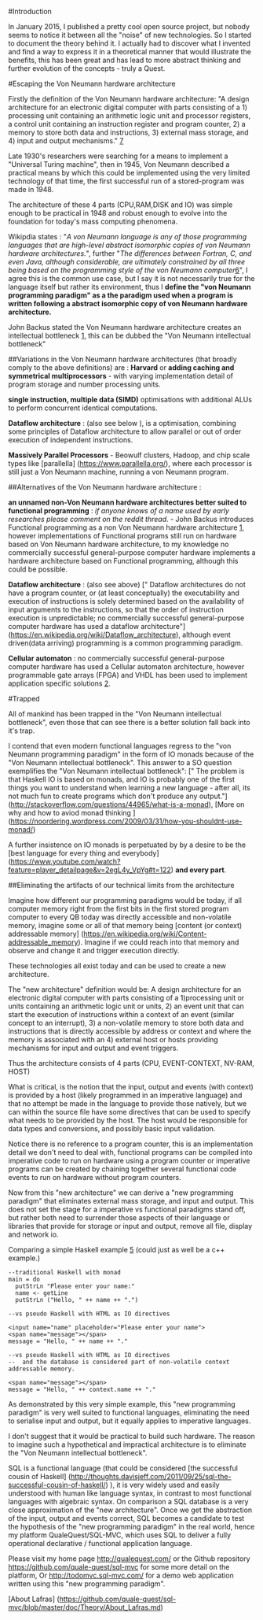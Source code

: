 #Introduction

In January 2015, I published a pretty cool open source project, but nobody seems to notice it between all the "noise" of new technologies. So I started to document the theory behind it. I actually had to discover what I invented and find a way to express it in a theoretical manner that would illustrate the benefits, this has been great and has lead to more abstract thinking and further evolution of the concepts - truly a Quest.

#Escaping the Von Neumann hardware architecture


Firstly the definition of the Von Neumann hardware architecture: "A design architecture for an electronic digital computer with parts consisting of a 1) processing unit containing an arithmetic logic unit and processor registers, a control unit containing an instruction register and program counter, 2) a memory to store both data and instructions, 3) external mass storage, and 4) input and output mechanisms." [7]

Late 1930's researchers were searching for a means to implement a "Universal Turing machine", then in 1945, Von Neumann described a practical means by which this could be implemented using the very limited technology of that time,  the first successful run of a stored-program was made in 1948.  

The architecture of these 4 parts (CPU,RAM,DISK and IO) was simple enough to be practical in 1948 and robust enough to evolve into the foundation for today's mass computing phenomena.

Wikipdia states : "*A von Neumann language is any of those programming languages that are high-level abstract isomorphic copies of von Neumann hardware architectures.*", further "*The differences between Fortran, C, and even Java, although considerable, are ultimately constrained by all three being based on the programming style of the von Neumann computer*[6]", I agree this is the common use case, but I say it is not necessarily true for the language itself but rather its environment, thus I **define the "von Neumann programming paradigm" as a the paradigm used when a program is written following a abstract isomorphic copy of von Neumann hardware architecture.**

John Backus stated the Von Neumann hardware architecture creates an intellectual bottleneck [1], this can be dubbed the "Von Neumann intellectual bottleneck"

##Variations in the Von Neumann hardware architectures (that broadly comply to the above definitions) are :
**Harvard** or **adding caching and symmetrical multiprocessors**  - with varying implementation detail of program storage and number processing units.

**single instruction, multiple data (SIMD)**  optimisations with additional ALUs to perform concurrent identical computations.

**Dataflow architecture** : (also see below ), is a optimisation, combining some principles of Dataflow architecture to allow parallel or out of order execution of independent instructions.

**Massively Parallel Processors** -  Beowulf clusters, Hadoop, and chip scale types like [parallella] (https://www.parallella.org/), where each processor is still just a Von Neumann machine, running a von Neumann program.


##Alternatives  of the Von Neumann hardware architecture :

**an unnamed non-Von Neumann hardware architectures better suited to functional programming** : *if anyone knows of a name used by early researches please comment on the reddit thread*. - John Backus introduces Functional programming as a non Von Neumann hardware architecture [1], however implementations of Functional programs still run on hardware based on Von Neumann hardware architecture, to my knowledge no commercially successful general-purpose computer hardware implements a hardware architecture based on Functional programming, although this could be possible.

**Dataflow architecture** :  (also see above) [" Dataflow architectures do not have a program counter, or (at least conceptually) the executability and execution of instructions is solely determined based on the availability of input arguments to the instructions, so that the order of instruction execution is unpredictable; no commercially successful general-purpose computer hardware has used a dataflow architecture"] (https://en.wikipedia.org/wiki/Dataflow_architecture),  although event driven(data arriving) programming is a common programming paradigm.

**Cellular automaton** :  no commercially successful general-purpose computer hardware has used a Cellular automaton architecture, however programmable gate arrays (FPGA) and VHDL has been used to implement application specific solutions [2]. 



#Trapped

All of mankind has been trapped in the "Von Neumann intellectual bottleneck", even those that can see there is a better solution fall back into it's trap.

I contend that even modern functional languages regress to the "von Neumann programming paradigm" in the form of IO monads because of the "Von Neumann intellectual bottleneck". This answer to a SO question exemplifies the "Von Neumann intellectual bottleneck":
[" The problem is that Haskell IO is based on monads, and IO is probably one of the first things you want to understand when learning a new language - after all, its not much fun to create programs which don't produce any output."] (http://stackoverflow.com/questions/44965/what-is-a-monad), [More on why and how to aviod monad thinking ] (https://noordering.wordpress.com/2009/03/31/how-you-shouldnt-use-monad/)

A further insistence on IO monads is perpetuated by by a desire to be the [best language for every thing and everybody] (https://www.youtube.com/watch?feature=player_detailpage&v=2egL4y_VpYg#t=122) **and every part**.


##Eliminating the artifacts of our technical limits from the architecture

Imagine how different our programming paradigms would be today, if all computer memory right from the first bits in the first stored program computer to every QB today was directly accessible and non-volatile memory, imagine some or all of that memory being [content (or context) addressable memory] (https://en.wikipedia.org/wiki/Content-addressable_memory). Imagine if we could reach into that memory and observe and change it and trigger execution directly.

These technologies all exist today and can be used to create a new architecture.

The "new architecture" definition would be:
A design architecture for an electronic digital computer with parts consisting of a 1)processing unit or units containing an arithmetic logic unit or units, 2) an event unit that can start the execution of instructions within a context of an event (similar concept to an interrupt), 3) a non-volatile memory to store both data and instructions that is directly accessible by address or context and where the memory is associated with an 4) external host or hosts providing mechanisms for input and output and event triggers.

Thus the architecture consists of 4 parts (CPU, EVENT-CONTEXT, NV-RAM, HOST) 

What is critical, is the notion that the input, output and events (with context) is provided by a host (likely programmed in an imperative language) and that no attempt be made in the language to provide those natively, but we can within the source file have some directives that can be used to specify what needs to be provided by the host. The host would be responsible for data types and conversions, and possibly basic input validation.

Notice there is no reference to a program counter, this is an implementation detail we don't need to deal with, functional programs can be compiled into imperative code to run on hardware using a program counter or imperative programs can be created by chaining together several functional code events to run on hardware without program counters.

Now from this "new architecture" we can derive a "new programming paradigm" that eliminates external mass storage, and input and output. This does not set the stage for a imperative vs functional paradigms stand off, but rather both need to surrender those aspects of their language or libraries that provide for storage or input and output, remove all file, display and network io.


Comparing a simple Haskell example [5] (could just as well be a c++ example.)

	--traditional Haskell with monad
	main = do
	  putStrLn "Please enter your name:"
	  name <- getLine
	  putStrLn ("Hello, " ++ name ++ ".")

	--vs pseudo Haskell with HTML as IO directives

	<input name="name" placeholder="Please enter your name">
	<span name="message"></span>
	message = "Hello, " ++ name ++ "."

	--vs pseudo Haskell with HTML as IO directives
	--  and the database is considered part of non-volatile context addressable memory.
	
	<span name="message"></span>
	message = "Hello, " ++ context.name ++ "."
	
As demonstrated by this very simple example, this "new programming paradigm" is very well suited to functional languages, eliminating the need to serialise input and output, but it equally applies to imperative languages.

I don't suggest that it would be practical to build such hardware. The reason to imagine such a hypothetical and impractical architecture is to eliminate the  "Von Neumann intellectual bottleneck".

SQL is a functional language (that could be considered [the successful cousin of Haskell] (http://thoughts.davisjeff.com/2011/09/25/sql-the-successful-cousin-of-haskell/) ), it is very widely used and easily understood with human like language syntax, in contrast to most functional languages with algebraic syntax. On comparison a SQL database is a very close approximation of the "new architecture". Once we get the abstraction of the input, output and events correct, SQL becomes a candidate to test the hypothesis of the "new programming paradigm"  in the real world, hence my platform QualeQuest/SQL-MVC, which uses SQL to deliver a fully operational declarative / functional application language.

Please visit my home page <http://qualequest.com/> or the Github repository <https://github.com/quale-quest/sql-mvc> for some more detail on the platform, Or <http://todomvc.sql-mvc.com/> for a demo web application written using this "new programming paradigm".

[About Lafras] (https://github.com/quale-quest/sql-mvc/blob/master/doc/Theory/About_Lafras.md)

[1]: https://web.stanford.edu/class/cs242/readings/backus.pdf "Can Programming Be Liberated from the Von Neumann Style?"
[2]: http://ieeexplore.ieee.org/xpl/articleDetails.jsp?reload=true&arnumber=4063250
[3]: https://en.wikipedia.org/wiki/Content-addressable_memory
[4]: http://thoughts.davisjeff.com/2011/09/25/sql-the-successful-cousin-of-haskell/
[5]: https://en.wikibooks.org/wiki/Haskell/Simple_input_and_output
[6]: https://en.wikipedia.org/wiki/Von_Neumann_programming_languages
[7]: https://en.wikipedia.org/wiki/Von_Neumann_architecture


